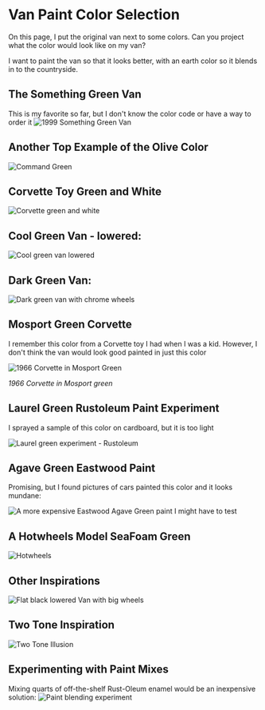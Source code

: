 # Van Paint Color Selection
On this page, I put the original van next to some colors.  Can you project what the color would look like on my van?

I want to paint the van so that it looks better, with an earth color so it blends in to the countryside. 

## The __Something Green Van__
This is my favorite so far, but I don't know the color code or have a way to order it
![1999 Something Green Van](/images/1999_Dodge_Van_Something_Green_Facebook.jpg)

## Another Top Example of the Olive Color

![Command Green](/images/command_green_autopainthq.png)

## Corvette Toy Green and White
![Corvette green and white](/images/dodge_van_corvette_green+white.jpg)

## Cool Green Van - lowered:
![Cool green van lowered](/images/ram_van_green_lowered.jpg)

## Dark Green Van:
![Dark green van with chrome wheels](/images/Ramvan_2002_dk_green_Chrome.jpg)

## Mosport Green Corvette
I remember this color from a Corvette toy I had when I was a kid. However, I don't think the van would look good painted in just this color

![1966 Corvette in Mosport Green](/images/Mosport_green_1966_corvette.jpg)

_1966 Corvette in Mosport green_

## Laurel Green Rustoleum Paint Experiment

I sprayed a sample of this color on cardboard, but it is too light

![Laurel green experiment - Rustoleum](/images/Laurel_Green_Rustoleum.png)

## Agave Green Eastwood Paint

Promising, but I found pictures of cars painted this color and it looks mundane:

![A more expensive Eastwood Agave Green paint I might have to test](/images/eastwood_agave_green_singlestage.jpg)

## A Hotwheels Model SeaFoam Green
![Hotwheels](/images/dodge_van_hotwheels_seafoam.jpg)

## Other Inspirations

![Flat black lowered Van with big wheels](/images/ram_van_big_wheels.jpg)

## Two Tone Inspiration

![Two Tone Illusion](/images/van_2tone_inspiration.png)

## Experimenting with Paint Mixes
Mixing quarts of off-the-shelf Rust-Oleum enamel would be an inexpensive solution:
![Paint blending experiment](/images/van_color_selection/van_paint_mixing_green_20240525.jpg)
